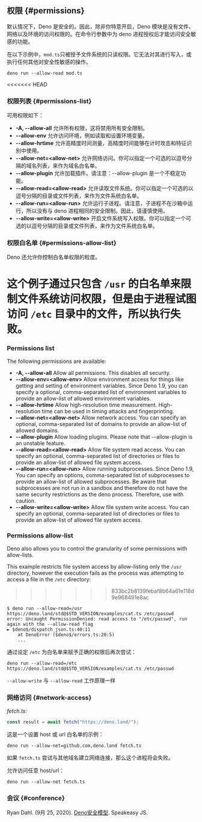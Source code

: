 ## 权限 {#permissions}

默认情况下，Deno 是安全的。因此，除非你特意开启，Deno 模块是没有文件、网络以及环境的访问权限的。在命令行参数中为 deno 进程授权后才能访问安全敏感的功能。

在以下示例中，`mod.ts`只被授予文件系统的只读权限。它无法对其进行写入，或执行任何其他对安全性敏感的操作。

```shell
deno run --allow-read mod.ts
```

<<<<<<< HEAD
### 权限列表 {#permissions-list}

可用权限如下：

- **-A, --allow-all** 允许所有权限，这将禁用所有安全限制。
- **--allow-env** 允许访问环境，例如读取和设置环境变量。
- **--allow-hrtime** 允许高精度时间测量，高精度时间能够在计时攻击和特征识别中使用。
- **--allow-net=\<allow-net\>** 允许网络访问。你可以指定一个可选的以逗号分隔的域名列表，来作为域名白名单。
- **--allow-plugin** 允许加载插件。请注意：--allow-plugin 是一个不稳定功能。
- **--allow-read=\<allow-read\>** 允许读取文件系统。你可以指定一个可选的以逗号分隔的目录或文件列表，来作为文件系统白名单。
- **--allow-run=\<allow-run\>** 允许运行子进程。请注意，子进程不在沙箱中运行，所以没有与 deno 进程相同的安全限制。因此，请谨慎使用。
- **--allow-write=\<allow-write\>** 开启文件系统写入权限。你可以指定一个可选的以逗号分隔的目录或文件列表，来作为文件系统白名单。

### 权限白名单 {#permissions-allow-list}

Deno 还允许你控制白名单权限的粒度。

这个例子通过只包含 `/usr` 的白名单来限制文件系统访问权限，但是由于进程试图访问 `/etc` 目录中的文件，所以执行失败。
=======
### Permissions list

The following permissions are available:

- **-A, --allow-all** Allow all permissions. This disables all security.
- **--allow-env=\<allow-env\>** Allow environment access for things like getting
  and setting of environment variables. Since Deno 1.9, you can specify a
  optional, comma-separated list of environment variables to provide an
  allow-list of allowed environment variables.
- **--allow-hrtime** Allow high-resolution time measurement. High-resolution
  time can be used in timing attacks and fingerprinting.
- **--allow-net=\<allow-net\>** Allow network access. You can specify an
  optional, comma-separated list of domains to provide an allow-list of allowed
  domains.
- **--allow-plugin** Allow loading plugins. Please note that --allow-plugin is
  an unstable feature.
- **--allow-read=\<allow-read\>** Allow file system read access. You can specify
  an optional, comma-separated list of directories or files to provide an
  allow-list of allowed file system access.
- **--allow-run=\<allow-run\>** Allow running subprocesses. Since Deno 1.9, You
  can specify an options, comma-separated list of subprocesses to provide an
  allow-list of allowed subprocesses. Be aware that subprocesses are not run in
  a sandbox and therefore do not have the same security restrictions as the deno
  process. Therefore, use with caution.
- **--allow-write=\<allow-write\>** Allow file system write access. You can
  specify an optional, comma-separated list of directories or files to provide
  an allow-list of allowed file system access.

### Permissions allow-list

Deno also allows you to control the granularity of some permissions with
allow-lists.

This example restricts file system access by allow-listing only the `/usr`
directory, however the execution fails as the process was attempting to access a
file in the `/etc` directory:
>>>>>>> 833bc2b8139febaf8b64a61e118d9e968491e8ac

```shell
$ deno run --allow-read=/usr https://deno.land/std@$STD_VERSION/examples/cat.ts /etc/passwd
error: Uncaught PermissionDenied: read access to "/etc/passwd", run again with the --allow-read flag
► $deno$/dispatch_json.ts:40:11
    at DenoError ($deno$/errors.ts:20:5)
    ...
```

通过设定 `/etc` 为白名单来赋予正确的权限后再次尝试：

```shell
deno run --allow-read=/etc https://deno.land/std@$STD_VERSION/examples/cat.ts /etc/passwd
```

`--allow-write` 与 `--allow-read` 工作原理一样

### 网络访问 {#network-access}

_fetch.ts_:

```ts
const result = await fetch("https://deno.land/");
```

这是一个设置 host 或 url 白名单的示例：

```shell
deno run --allow-net=github.com,deno.land fetch.ts
```

如果 `fetch.ts` 尝试与其他域名建立网络连接，那么这个进程将会失败。

允许访问任意 host/url：

```shell
deno run --allow-net fetch.ts
```

### 会议 {#conference}

Ryan Dahl. (9月 25, 2020).
[Deno安全模型](https://www.youtube.com/watch?v=r5F6dekUmdE#t=34m57).
Speakeasy JS.
